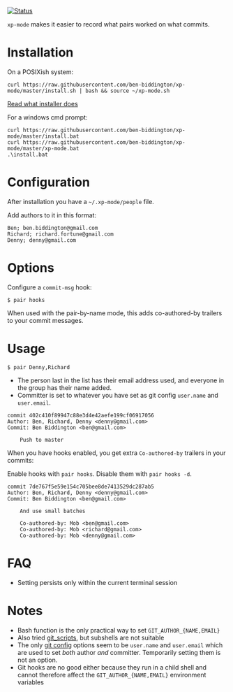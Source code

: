 [![Status](https://api.travis-ci.org/ben-biddington/xp-mode.svg)](https://travis-ci.org/ben-biddington/xp-mode)

`xp-mode` makes it easier to record what pairs worked on what commits.

# Installation

On a POSIXish system:

```
curl https://raw.githubusercontent.com/ben-biddington/xp-mode/master/install.sh | bash && source ~/xp-mode.sh 
```

[Read what installer does](/install.sh)

For a windows cmd prompt:

```
curl https://raw.githubusercontent.com/ben-biddington/xp-mode/master/install.bat
curl https://raw.githubusercontent.com/ben-biddington/xp-mode/master/xp-mode.bat
.\install.bat
```

# Configuration

After installation you have a `~/.xp-mode/people` file.

Add authors to it in this format:

```
Ben; ben.biddington@gmail.com
Richard; richard.fortune@gmail.com
Denny; denny@gmail.com
```

# Options

Configure a `commit-msg` hook:

```
$ pair hooks
```

When used with the pair-by-name mode, this adds co-authored-by trailers to your commit messages.

# Usage

```
$ pair Denny,Richard
```

* The person last in the list has their email address used, and everyone in the group has their name added.
* Committer is set to whatever you have set as git config `user.name` and `user.email`.

```
commit 402c410f89947c88e3d4e42aefe199cf06917056
Author: Ben, Richard, Denny <denny@gmail.com>
Commit: Ben Biddington <ben@gmail.com>

    Push to master

```

When you have hooks enabled, you get extra `Co-authored-by` trailers in your commits:

Enable hooks with `pair hooks`. Disable them with `pair hooks -d`.

```
commit 7de767f5e59e154c705bee8de7413529dc287ab5
Author: Ben, Richard, Denny <denny@gmail.com>
Commit: Ben Biddington <ben@gmail.com>

    And use small batches
    
    Co-authored-by: Mob <ben@gmail.com>
    Co-authored-by: Mob <richard@gmail.com>
    Co-authored-by: Mob <denny@gmail.com>

```

# FAQ

* Setting persists only within the current terminal session

# Notes

* Bash function is the only practical way to set `GIT_AUTHOR_{NAME,EMAIL}`
* Also tried [git_scripts](https://github.com/ben-biddington/git_scripts/tree/f/optional_committer), but subshells are not suitable
* The only [git config](https://www.kernel.org/pub/software/scm/git/docs/git-config.html) options seem to be `user.name` and `user.email` which are used to set *both* author *and* committer. Temporarily setting them is not an option.
* Git hooks are no good either because they run in a child shell and cannot therefore affect the `GIT_AUTHOR_{NAME,EMAIL}` environment variables


